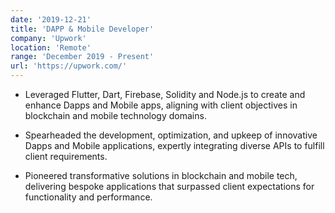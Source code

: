```yaml
---
date: '2019-12-21'
title: 'DAPP & Mobile Developer'
company: 'Upwork'
location: 'Remote'
range: 'December 2019 - Present'
url: 'https://upwork.com/'
---
```


- Leveraged Flutter, Dart, Firebase, Solidity and Node.js to create and enhance Dapps and Mobile apps, aligning with client objectives in blockchain and mobile technology domains.

- Spearheaded the development, optimization, and upkeep of innovative Dapps and Mobile applications, expertly integrating diverse APIs to fulfill client requirements.

 - Pioneered transformative solutions in blockchain and mobile tech, delivering bespoke applications that surpassed client expectations for functionality and performance.
